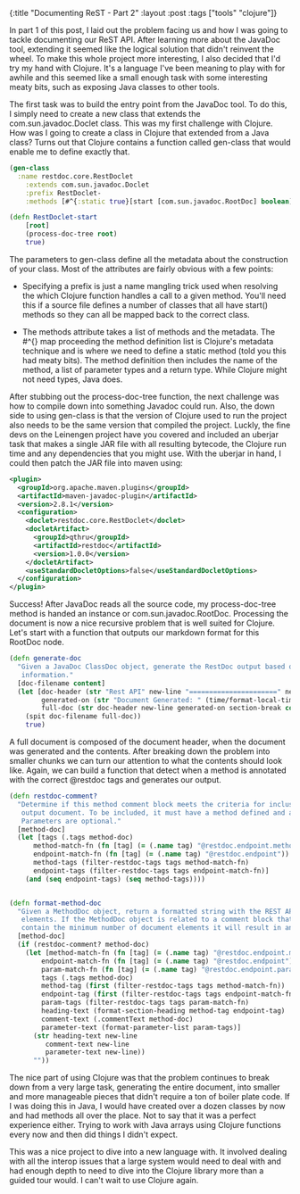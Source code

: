 {:title "Documenting ReST - Part 2"
 :layout :post
 :tags ["tools" "clojure"]}

In part 1 of this post, I laid out the problem facing us and how I was going
to tackle documenting our ReST API. After learning more about the JavaDoc tool,
extending it seemed like the logical solution that didn't reinvent the wheel.
To make this whole project more interesting, I also decided that I'd try my hand
with Clojure. It's a language I've been meaning to play with for awhile and this
seemed like a small enough task with some interesting meaty bits, such as exposing
Java classes to other tools.

The first task was to build the entry point from the JavaDoc tool. To do this, I
simply need to create a new class that extends the com.sun.javadoc.Doclet class.
This was my first challenge with Clojure. How was I going to create a class in
Clojure that extended from a Java class? Turns out that Clojure contains a function
called gen-class that would enable me to define exactly that.

```clojure
(gen-class
  :name restdoc.core.RestDoclet
    :extends com.sun.javadoc.Doclet
    :prefix RestDoclet-
    :methods [#^{:static true}[start [com.sun.javadoc.RootDoc] boolean]])

(defn RestDoclet-start
    [root]
    (process-doc-tree root)
    true)
```

The parameters to gen-class define all the metadata about the construction of your
class. Most of the attributes are fairly obvious with a few points:

* Specifying a prefix is just a name mangling trick used when resolving the which Clojure
  function handles a call to a given method. You'll need this if a source file defines a
  number of classes that all have start() methods so they can all be mapped back to the
  correct class.

* The methods attribute takes a list of methods and the metadata. The #^{} map proceeding
  the method definition list is Clojure's metadata technique and is where we need to define
  a static method (told you this had meaty bits). The method definition then includes the
  name of the method, a list of parameter types and a return type. While Clojure might not
  need types, Java does.

After stubbing out the process-doc-tree function, the next challenge was how to compile down
into something Javadoc could run. Also, the down side to using gen-class is that the version
of Clojure used to run the project also needs to be the same version that compiled the project.
Luckly, the fine devs on the Leinengen project have you covered and included an uberjar task
that makes a single JAR file with all resulting bytecode, the Clojure run time and any
dependencies that you might use. With the uberjar in hand, I could then patch the JAR file
into maven using:

```xml
<plugin>
  <groupId>org.apache.maven.plugins</groupId>
  <artifactId>maven-javadoc-plugin</artifactId>
  <version>2.8.1</version>
  <configuration>
    <doclet>restdoc.core.RestDoclet</doclet>
    <docletArtifact>
      <groupId>qthru</groupId>
      <artifactId>restdoc</artifactId>
      <version>1.0.0</version>
    </docletArtifact>
    <useStandardDocletOptions>false</useStandardDocletOptions>
  </configuration>
</plugin>
```

Success! After JavaDoc reads all the source code, my process-doc-tree method is handed an instance
or com.sun.javadoc.RootDoc. Processing the document is now a nice recursive problem that is well
suited for Clojure. Let's start with a function that outputs our markdown format for this
RootDoc node.

```clojure
(defn generate-doc
  "Given a JavaDoc ClassDoc object, generate the RestDoc output based on the defined
   information."
  [doc-filename content]
  (let [doc-header (str "Rest API" new-line "======================" new-line "Document Version: " (get-version 'restdoc))
        generated-on (str "Document Generated: " (time/format-local-time (time/local-now) :date))
        full-doc (str doc-header new-line generated-on section-break content)]
    (spit doc-filename full-doc))
    true)
```

A full document is composed of the document header, when the document was generated and
the contents. After breaking down the problem into smaller chunks we can turn our attention
to what the contents should look like. Again, we can build a function that detect when a
method is annotated with the correct @restdoc tags and generates our output.

```clojure
(defn restdoc-comment?
  "Determine if this method comment block meets the criteria for inclusion in the
   output document. To be included, it must have a method defined and an enpoint.
   Parameters are optional."
  [method-doc]
  (let [tags (.tags method-doc)
      method-match-fn (fn [tag] (= (.name tag) "@restdoc.endpoint.method"))
      endpoint-match-fn (fn [tag] (= (.name tag) "@restdoc.endpoint"))
      method-tags (filter-restdoc-tags tags method-match-fn)
      endpoint-tags (filter-restdoc-tags tags endpoint-match-fn)]
    (and (seq endpoint-tags) (seq method-tags))))


(defn format-method-doc
  "Given a MethodDoc object, return a formatted string with the REST API document
   elements. If the MethodDoc object is related to a comment block that doesn't
   contain the minimum number of document elements it will result in an empty string."
  [method-doc]
  (if (restdoc-comment? method-doc)
    (let [method-match-fn (fn [tag] (= (.name tag) "@restdoc.endpoint.method"))
        endpoint-match-fn (fn [tag] (= (.name tag) "@restdoc.endpoint"))
        param-match-fn (fn [tag] (= (.name tag) "@restdoc.endpoint.param"))
        tags (.tags method-doc)
        method-tag (first (filter-restdoc-tags tags method-match-fn))
        endpoint-tag (first (filter-restdoc-tags tags endpoint-match-fn))
        param-tags (filter-restdoc-tags tags param-match-fn)
        heading-text (format-section-heading method-tag endpoint-tag)
        comment-text (.commentText method-doc)
        parameter-text (format-parameter-list param-tags)]
      (str heading-text new-line
         comment-text new-line
         parameter-text new-line))
      ""))
```

The nice part of using Clojure was that the problem continues to break down from a
very large task, generating the entire document, into smaller and more manageable pieces
that didn't require a ton of boiler plate code. If I was doing this in Java, I would
have created over a dozen classes by now and had methods all over the place. Not to say
that it was a perfect experience either. Trying to work with Java arrays using Clojure
functions every now and then did things I didn't expect.

This was a nice project to dive into a new language with. It involved dealing with all
the interop issues that a large system would need to deal with and had enough depth to
need to dive into the Clojure library more than a guided tour would. I can't wait to use
Clojure again.
